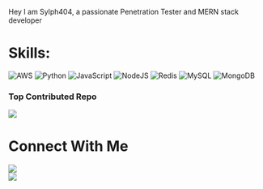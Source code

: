 Hey I am Sylph404, a passionate Penetration Tester and MERN stack developer


# Skills:
![AWS](https://img.shields.io/badge/AWS-%23FF9900.svg?style=for-the-badge&logo=amazon-aws&logoColor=white)  ![Python](https://img.shields.io/badge/python-3670A0?style=for-the-badge&logo=python&logoColor=ffdd54) ![JavaScript](https://img.shields.io/badge/javascript-%23323330.svg?style=for-the-badge&logo=javascript&logoColor=%23F7DF1E)  ![NodeJS](https://img.shields.io/badge/node.js-6DA55F?style=for-the-badge&logo=node.js&logoColor=white)   ![Redis](https://img.shields.io/badge/redis-%23DD0031.svg?style=for-the-badge&logo=redis&logoColor=white) ![MySQL](https://img.shields.io/badge/mysql-%2300000f.svg?style=for-the-badge&logo=mysql&logoColor=white) ![MongoDB](https://img.shields.io/badge/MongoDB-%234ea94b.svg?style=for-the-badge&logo=mongodb&logoColor=white) 

###  Top Contributed Repo
![](https://github-contributor-stats.vercel.app/api?username=scottt10&limit=5&theme=dark&combine_all_yearly_contributions=true)


# Connect With Me 
![](https://app.hackthebox.com/users/1037053)<br/>
![](https://www.linkedin.com/in/samyog-giri-9428b52a5/)